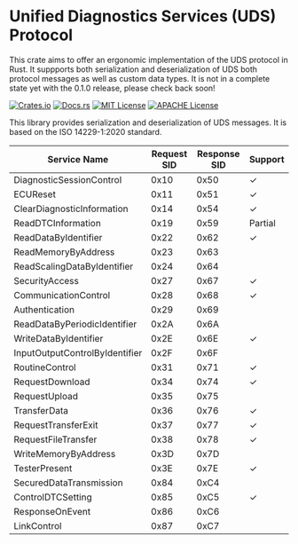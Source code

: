 # Unified Diagnostics Services (UDS) Protocol

This crate aims to offer an ergonomic implementation of the UDS protocol in Rust.
It suppports both serialization and deserialization of UDS both protocol messages as well as custom data types.
It is not in a complete state yet with the 0.1.0 release, please check back soon! 

[![Crates.io](https://img.shields.io/crates/v/uds_protocol.svg)](https://crates.io/crates/uds_protocol)
[![Docs.rs](https://docs.rs/uds_protocol/badge.svg)](https://docs.rs/uds_protocol)
[![MIT License](https://img.shields.io/badge/license-MIT-blue.svg)](./LICENSE-MIT)
[![APACHE License](https://img.shields.io/badge/license-APACHE-blue.svg)](./LICENSE-APACHE)

This library provides serialization and deserialization of UDS messages.
It is based on the ISO 14229-1:2020 standard.

| Service Name                      | Request SID | Response SID | Support |
|-----------------------------------|-------------|--------------|---------|
| DiagnosticSessionControl          | 0x10        | 0x50         | ✓       |
| ECUReset                          | 0x11        | 0x51         | ✓       |
| ClearDiagnosticInformation        | 0x14        | 0x54         | ✓       |
| ReadDTCInformation                | 0x19        | 0x59         | Partial |
| ReadDataByIdentifier              | 0x22        | 0x62         | ✓       |
| ReadMemoryByAddress               | 0x23        | 0x63         |         |
| ReadScalingDataByIdentifier       | 0x24        | 0x64         |         |
| SecurityAccess                    | 0x27        | 0x67         | ✓       |
| CommunicationControl              | 0x28        | 0x68         | ✓       |
| Authentication                    | 0x29        | 0x69         |         |
| ReadDataByPeriodicIdentifier      | 0x2A        | 0x6A         |         |
| WriteDataByIdentifier             | 0x2E        | 0x6E         | ✓       |
| InputOutputControlByIdentifier    | 0x2F        | 0x6F         |         |
| RoutineControl                    | 0x31        | 0x71         | ✓       |
| RequestDownload                   | 0x34        | 0x74         | ✓       |
| RequestUpload                     | 0x35        | 0x75         |         |
| TransferData                      | 0x36        | 0x76         | ✓       |
| RequestTransferExit               | 0x37        | 0x77         | ✓       |
| RequestFileTransfer               | 0x38        | 0x78         | ✓       |
| WriteMemoryByAddress              | 0x3D        | 0x7D         |         |
| TesterPresent                     | 0x3E        | 0x7E         | ✓       |
| SecuredDataTransmission           | 0x84        | 0xC4         |         |
| ControlDTCSetting                 | 0x85        | 0xC5         | ✓       |
| ResponseOnEvent                   | 0x86        | 0xC6         |         |
| LinkControl                       | 0x87        | 0xC7         |         |
